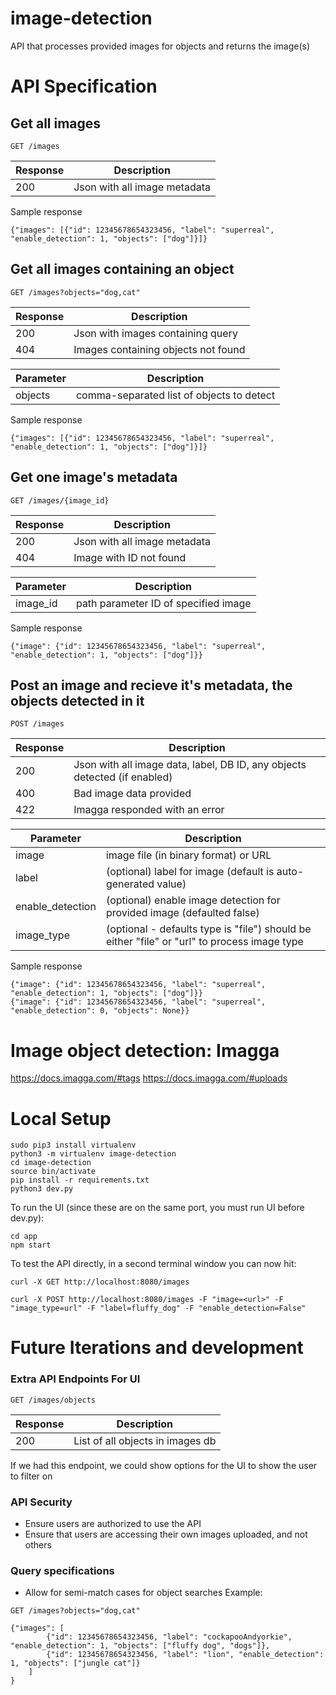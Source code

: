 # image-detection
API that processes provided images for objects and returns the image(s)


# API Specification

## Get all images
```
GET /images
```
Response | Description
---------|------------
200      | Json with all image metadata

Sample response
```
{"images": [{"id": 12345678654323456, "label": "superreal", "enable_detection": 1, "objects": ["dog"]}]}
```

## Get all images containing an object
```
GET /images?objects="dog,cat"
```
Response | Description
---------|------------
200      | Json with images containing query
404      | Images containing objects not found

Parameter | Description
----------|-------------
objects   | comma-separated list of objects to detect

Sample response
```
{"images": [{"id": 12345678654323456, "label": "superreal", "enable_detection": 1, "objects": ["dog"]}]}
```

## Get one image's metadata
```
GET /images/{image_id}
```
Response | Description
---------|------------
200      | Json with all image metadata
404      | Image with ID not found

Parameter | Description
----------|-------------
image_id  | path parameter ID of specified image

Sample response
```
{"image": {"id": 12345678654323456, "label": "superreal", "enable_detection": 1, "objects": ["dog"]}}
```

## Post an image and recieve it's metadata, the objects detected in it
```
POST /images
```
Response | Description
---------|------------
200      | Json with all image data, label, DB ID, any objects detected (if enabled)
400      | Bad image data provided
422      | Imagga responded with an error

Parameter            | Description
---------------------|-------------
image                | image file (in binary format) or URL
label                | (optional) label for image (default is auto-generated value)
enable_detection     | (optional) enable image detection for provided image (defaulted false)
image_type           | (optional - defaults type is "file") should be either "file" or "url" to process image type

Sample response
```
{"image": {"id": 12345678654323456, "label": "superreal", "enable_detection": 1, "objects": ["dog"]}}
{"image": {"id": 12345678654323456, "label": "superreal", "enable_detection": 0, "objects": None}}
```

# Image object detection: Imagga

https://docs.imagga.com/#tags
https://docs.imagga.com/#uploads



# Local Setup

```
sudo pip3 install virtualenv
python3 -m virtualenv image-detection
cd image-detection
source bin/activate
pip install -r requirements.txt
python3 dev.py
```

To run the UI (since these are on the same port, you must run UI before dev.py):
```
cd app
npm start
```

To test the API directly, in a second terminal window you can now hit:
```
curl -X GET http://localhost:8080/images

curl -X POST http://localhost:8080/images -F "image=<url>" -F "image_type=url" -F "label=fluffy_dog" -F "enable_detection=False"
```


# Future Iterations and development

### Extra API Endpoints For UI
```
GET /images/objects
```
Response | Description
---------|------------
200      | List of all objects in images db

If we had this endpoint, we could show options for the UI to show the user to filter on

### API Security

- Ensure users are authorized to use the API
- Ensure that users are accessing their own images uploaded, and not others

### Query specifications

- Allow for semi-match cases for object searches
Example:
```
GET /images?objects="dog,cat"

{"images": [
        {"id": 12345678654323456, "label": "cockapooAndyorkie", "enable_detection": 1, "objects": ["fluffy dog", "dogs"]},
        {"id": 12345678654323456, "label": "lion", "enable_detection": 1, "objects": ["jungle cat"]}
    ]
}
```